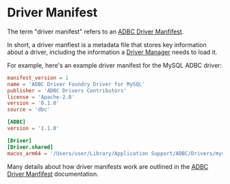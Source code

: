 <!-- Copyright (c) 2025 Columnar Technologies.  All rights reserved. -->

# Driver Manifest

The term "driver manifest" refers to an [ADBC Driver Manfifest](https://arrow.apache.org/adbc/current/format/driver_manifests.html).

In short, a driver manfiest is a metadata file that stores key information about a driver, including the information a [Driver Manager](./driver_manager.md) needs to load it.

For example, here's an example driver manifest for the MySQL ADBC driver:

```toml
manifest_version = 1
name = 'ADBC Driver Foundry Driver for MySQL'
publisher = 'ADBC Drivers Contributors'
license = 'Apache-2.0'
version = '0.1.0'
source = 'dbc'

[ADBC]
version = '1.1.0'

[Driver]
[Driver.shared]
macos_arm64 = '/Users/user/Library/Application Support/ADBC/Drivers/mysql_macos_arm64_v0.1.0'
```

Many details about how driver manifests work are outlined in the [ADBC Driver Manfifest](https://arrow.apache.org/adbc/current/format/driver_manifests.html) documentation.

